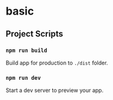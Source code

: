 # basic

## Project Scripts

### `npm run build`

Build app for production to `./dist` folder.

### `npm run dev`

Start a dev server to preview your app.
